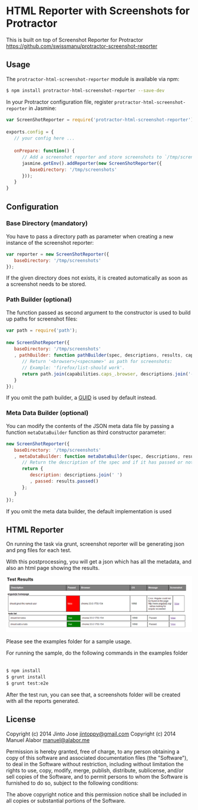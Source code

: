 # HTML Reporter with Screenshots for Protractor

This is built on top of Screenshot Reporter for Protractor https://github.com/swissmanu/protractor-screenshot-reporter


## Usage
The `protractor-html-screenshot-reporter` module is available via npm:

```bash
$ npm install protractor-html-screenshot-reporter --save-dev
```

In your Protractor configuration file, register `protractor-html-screenshot-reporter` in Jasmine:

```javascript
var ScreenShotReporter = require('protractor-html-screenshot-reporter');

exports.config = {
   // your config here ...

   onPrepare: function() {
      // Add a screenshot reporter and store screenshots to `/tmp/screnshots`:
      jasmine.getEnv().addReporter(new ScreenShotReporter({
         baseDirectory: '/tmp/screenshots'
      }));
   }
}
```

## Configuration
### Base Directory (mandatory)
You have to pass a directory path as parameter when creating a new instance of
the screenshot reporter:

```javascript
var reporter = new ScreenShotReporter({
   baseDirectory: '/tmp/screenshots'
});
```

If the given directory does not exists, it is created automatically as soon as a screenshot needs to be stored.

### Path Builder (optional)
The function passed as second argument to the constructor is used to build up paths for screenshot files:

```javascript
var path = require('path');

new ScreenShotReporter({
   baseDirectory: '/tmp/screenshots'
   , pathBuilder: function pathBuilder(spec, descriptions, results, capabilities) {
      // Return '<browser>/<specname>' as path for screenshots:
      // Example: 'firefox/list-should work'.
      return path.join(capabilities.caps_.browser, descriptions.join('-'));
   }
});
```
If you omit the path builder, a [GUID](http://de.wikipedia.org/wiki/Globally_Unique_Identifier) is used by default instead.


### Meta Data Builder (optional)
You can modify the contents of the JSON meta data file by passing a function `metaDataBuilder` function as third constructor parameter:

```javascript
new ScreenShotReporter({
   baseDirectory: '/tmp/screenshots'
   , metaDataBuilder: function metaDataBuilder(spec, descriptions, results, capabilities) {
      // Return the description of the spec and if it has passed or not:
      return {
         description: descriptions.join(' ')
         , passed: results.passed()
      };
   }
});
```

If you omit the meta data builder, the default implementation is used


## HTML Reporter

On running the task via grunt, screenshot reporter will be generating json and png files for each test. 

With this postprocessing, you will get a json which has all the metadata, and also an html page showing the results. 


![test report in html](testreporter.png "test report")

Please see the examples folder for a sample usage. 

For running the sample, do the following commands in the examples folder

```bash

$ npm install
$ grunt install
$ grunt test:e2e
```

After the test run, you can see that, a screenshots folder will be created with all the reports generated. 


## License
Copyright (c) 2014 Jinto Jose <jintoppy@gmail.com>
Copyright (c) 2014 Manuel Alabor <manuel@alabor.me>

Permission is hereby granted, free of charge, to any person obtaining a copy of this software and associated documentation files (the "Software"), to deal in the Software without restriction, including without limitation the rights to use, copy, modify, merge, publish, distribute, sublicense, and/or sell copies of the Software, and to permit persons to whom the Software is furnished to do so, subject to the following conditions:

The above copyright notice and this permission notice shall be included in all copies or substantial portions of the Software.